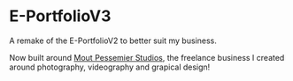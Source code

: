 # E-PortfolioV3

A remake of the E-PortfolioV2 to better suit my business.

Now built around [Mout Pessemier Studios](https://www.moutpessemier.be), the freelance business I created around photography, videography and grapical design!
